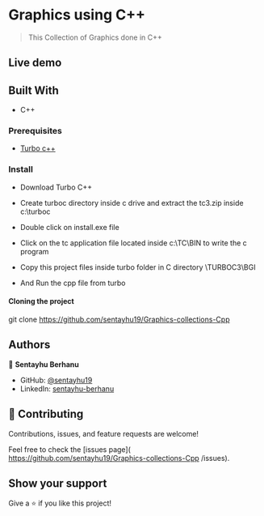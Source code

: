 
# Graphics using C++

> This Collection of Graphics done in C++

<!-- ![Graphics (20)](https://github.com/sentayhu19/graphics) -->

## Live demo

<!-- [Live Demo Link]( graphics) -->

## Built With

- C++

### Prerequisites

- <a href="https://www.javatpoint.com/cpp-installation"> Turbo c++ </a>

### Install

- Download Turbo C++

- Create turboc directory inside c drive and extract the tc3.zip inside c:\turboc

- Double click on install.exe file

- Click on the tc application file located inside c:\TC\BIN to write the c program

- Copy this project files inside turbo folder in C directory \\TURBOC3\\BGI

- And Run the cpp file from turbo


#### Cloning the project

git clone https://github.com/sentayhu19/Graphics-collections-Cpp <Your-Build-Directory>



## Authors

👤 **Sentayhu Berhanu**

- GitHub: [@sentayhu19](https://github.com/sentayhu19)
- LinkedIn: [sentayhu-berhanu](https://www.linkedin.com/in/sentayhu-berhanu-6376579a/)



## 🤝 Contributing

Contributions, issues, and feature requests are welcome!

Feel free to check the [issues page]( https://github.com/sentayhu19/Graphics-collections-Cpp /issues).

## Show your support

Give a ⭐️ if you like this project!

